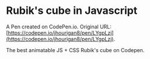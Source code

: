 # Rubik's cube in Javascript

A Pen created on CodePen.io. Original URL: [https://codepen.io/jhourigan8/pen/LYgpLzj](https://codepen.io/jhourigan8/pen/LYgpLzj).

The best animatable JS + CSS Rubik's cube on Codepen.